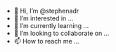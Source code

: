 - 👋 Hi, I’m @stephenadr
- 👀 I’m interested in ...
- 🌱 I’m currently learning ...
- 💞️ I’m looking to collaborate on ...
- 📫 How to reach me ...

<!---
stephenadr/stephenadr is a ✨ special ✨ repository because its `README.md` (this file) appears on your GitHub profile.
You can click the Preview link to take a look at your changes.
--->

